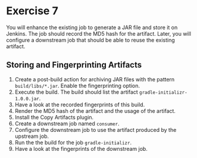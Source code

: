 # Exercise 7

You will enhance the existing job to generate a JAR file and store it on Jenkins. The job should record the MD5 hash for the artifact. Later, you will configure a downstream job that should be able to reuse the existing artifact.

## Storing and Fingerprinting Artifacts

1. Create a post-build action for archiving JAR files with the pattern `build/libs/*.jar`. Enable the fingerprinting option.
2. Execute the build. The build should list the artifact `gradle-initializr-1.0.0.jar`.
3. Have a look at the recorded fingerprints of this build.
4. Render the MD5 hash of the artifact and the usage of the artifact.
5. Install the Copy Artifacts plugin.
6. Create a downstream job named `consumer`.
7. Configure the downstream job to use the artifact produced by the upstream job.
8. Run the the build for the job `gradle-initializr`.
9. Have a look at the fingerprints of the downstream job.